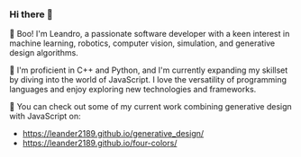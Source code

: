 ### Hi there 👋

👻 Boo! I'm Leandro, a passionate software developer with a keen interest in machine learning, robotics, computer vision, simulation, and generative design algorithms.

🚀 I'm proficient in C++ and Python, and I'm currently expanding my skillset by diving into the world of JavaScript. I love the versatility of programming languages and enjoy exploring new technologies and frameworks.

🔭 You can check out some of my current work combining generative design with JavaScript on:
- https://leander2189.github.io/generative_design/
- https://leander2189.github.io/four-colors/
